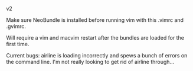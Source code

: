 v2

Make sure NeoBundle is installed before running vim with this .vimrc and .gvimrc.

Will require a vim and macvim restart after the bundles are loaded for the first time.

Current bugs:
airline is loading incorrectly and spews a bunch of errors on the command line. I'm not really looking to get rid of airline through...
